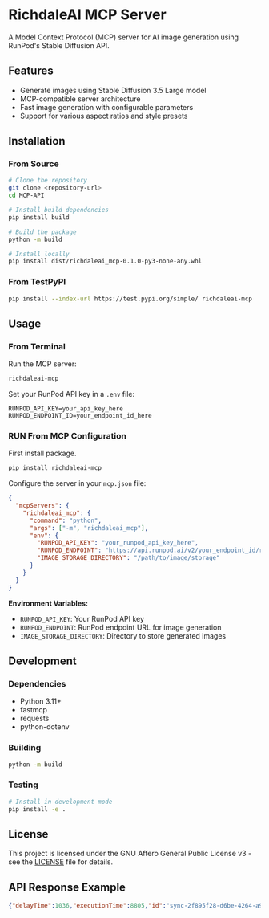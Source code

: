 # RichdaleAI MCP Server

A Model Context Protocol (MCP) server for AI image generation using RunPod's Stable Diffusion API.

## Features

- Generate images using Stable Diffusion 3.5 Large model
- MCP-compatible server architecture
- Fast image generation with configurable parameters
- Support for various aspect ratios and style presets

## Installation

### From Source

```bash
# Clone the repository
git clone <repository-url>
cd MCP-API

# Install build dependencies
pip install build

# Build the package
python -m build

# Install locally
pip install dist/richdaleai_mcp-0.1.0-py3-none-any.whl
```

### From TestPyPI

```bash
pip install --index-url https://test.pypi.org/simple/ richdaleai-mcp
```

## Usage
### From Terminal
Run the MCP server:

```bash
richdaleai-mcp
```

Set your RunPod API key in a `.env` file:

```env
RUNPOD_API_KEY=your_api_key_here
RUNPOD_ENDPOINT_ID=your_endpoint_id_here
```

### RUN From MCP Configuration

First install package.

```bash
pip install richdaleai-mcp
```


Configure the server in your `mcp.json` file:

```json
{
  "mcpServers": {
    "richdaleai_mcp": {
      "command": "python",
      "args": ["-m", "richdaleai_mcp"],
      "env": {
        "RUNPOD_API_KEY": "your_runpod_api_key_here",
        "RUNPOD_ENDPOINT": "https://api.runpod.ai/v2/your_endpoint_id/runsync",
        "IMAGE_STORAGE_DIRECTORY": "/path/to/image/storage"
      }
    }
  }
}
```

**Environment Variables:**
- `RUNPOD_API_KEY`: Your RunPod API key
- `RUNPOD_ENDPOINT`: RunPod endpoint URL for image generation
- `IMAGE_STORAGE_DIRECTORY`: Directory to store generated images

## Development

### Dependencies

- Python 3.11+
- fastmcp
- requests
- python-dotenv

### Building

```bash
python -m build
```

### Testing

```bash
# Install in development mode
pip install -e .
```

## License

This project is licensed under the GNU Affero General Public License v3 - see the [LICENSE](LICENSE) file for details.

## API Response Example

```json
{"delayTime":1036,"executionTime":8805,"id":"sync-2f895f28-d6be-4264-a978-657041fe1754-e1","output":{"images":["data:image/png;base64,iVBORw0KJwFmxrbRK5CYII="],"images_info":{"count":1,"seed":15121496791610440000,"shape":"torch.Size([1, 3, 1024, 1024])"},"input_parameters":{"batch_count":1,"batch_size":1,"build_dynamic_shape":false,"build_static_batch":true,"denoising_steps":30,"framework_model_dir":null,"guidance_scale":3.5,"height":1024,"low_vram":false,"max_sequence_length":256,"negative_prompt":"","num_warmup_runs":0,"prompt":"A simple blue circle on a white background","seed":null,"use_cuda_graph":false,"version":"3.5-large","width":1024},"job_id":"sync-2f895f28-d6be-4264-a978-657041fe1754-e1","message":"Images generated successfully in 7631.47ms","status":"success"},"status":"COMPLETED","workerId":"gz8euubmvp42dr"}
```